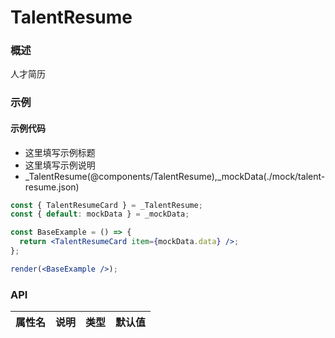 
# TalentResume


### 概述

人才简历


### 示例

#### 示例代码

- 这里填写示例标题
- 这里填写示例说明
- _TalentResume(@components/TalentResume),_mockData(./mock/talent-resume.json)

```jsx
const { TalentResumeCard } = _TalentResume;
const { default: mockData } = _mockData;

const BaseExample = () => {
  return <TalentResumeCard item={mockData.data} />;
};

render(<BaseExample />);

```


### API

|属性名|说明|类型|默认值|
|  ---  | ---  | --- | --- |


